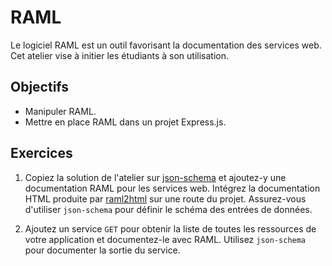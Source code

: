 RAML
====

Le logiciel RAML est un outil favorisant la documentation des services web. Cet
atelier vise à initier les étudiants à son utilisation.

Objectifs
---------

* Manipuler RAML.
* Mettre en place RAML dans un projet Express.js.

Exercices
---------

1. Copiez la solution de l'atelier sur [json-schema](https://github.com/jacquesberger/exemplesINF4375/tree/master/Ateliers/json-schema/Solutions)
   et ajoutez-y une documentation RAML pour les services web. Intégrez la
   documentation HTML produite par [raml2html](https://github.com/raml2html/raml2html)
   sur une route du projet. Assurez-vous d'utiliser `json-schema` pour définir
   le schéma des entrées de données.

2. Ajoutez un service `GET` pour obtenir la liste de toutes les ressources de votre
   application et documentez-le avec RAML. Utilisez `json-schema` pour
   documenter la sortie du service.

<!-- Solutions -->
<!-- --------- -->

<!-- * [Exercices #1 et #2](Solutions/) -->
